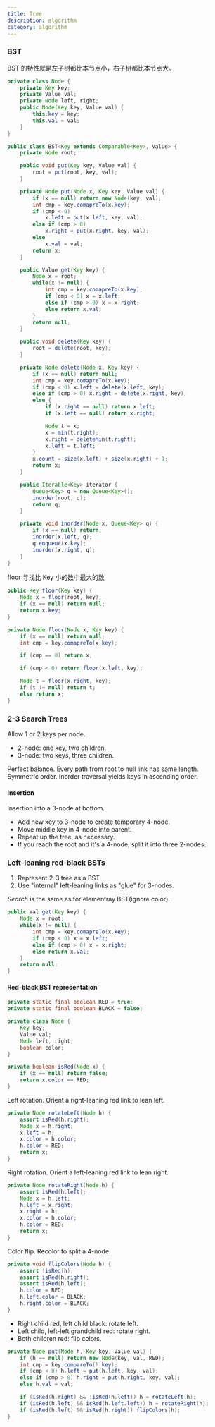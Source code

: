 ```yaml
---
title: Tree
description: algorithm
category: algorithm
---
```


### BST

BST 的特性就是左子树都比本节点小，右子树都比本节点大。

<!-- excerpt -->

```java
private class Node {
    private Key key;
    private Value val;
    private Node left, right;
    public Node(Key key, Value val) {
        this.key = key;
        this.val = val;
    }
}
```

```java
public class BST<Key extends Comparable<Key>, Value> {
    private Node root;

    public void put(Key key, Value val) {
        root = put(root, key, val);
    }

    private Node put(Node x, Key key, Value val) {
        if (x == null) return new Node(key, val);
        int cmp = key.comapreTo(x.key);
        if (cmp < 0) 
            x.left = put(x.left, key, val);
        else if (cmp > 0)
            x.right = put(x.right, key, val);
        else
            x.val = val;
        return x;
    }

    public Value get(Key key) {
        Node x = root;
        while(x != null) {
            int cmp = key.comapreTo(x.key);
            if (cmp < 0) x = x.left;
            else if (cmp > 0) x = x.right;
            else return x.val;
        }
        return null;
    }

    public void delete(Key key) {
        root = delete(root, key);
    }

    private Node delete(Node x, Key key) {
        if (x == null) return null;
        int cmp = key.comapreTo(x.key);
        if (cmp < 0) x.left = delete(x.left, key);
        else if (cmp > 0) x.right = delete(x.right, key);
        else {
            if (x.right == null) return x.left;
            if (x.left == null) return x.right;

            Node t = x;
            x = min(t.right);
            x.right = deleteMin(t.right);
            x.left = t.left;
        }
        x.count = size(x.left) + size(x.right) + 1;
        return x;
    }

    public Iterable<Key> iterator {
        Queue<Key> q = new Queue<Key>();
        inorder(root, q);
        return q;
    }

    private void inorder(Node x, Queue<Key> q) {
        if (x == null) return;
        inorder(x.left, q);
        q.enqueue(x.key);
        inorder(x.right, q);
    }
}
```

floor 寻找比 Key 小的数中最大的数

```java
public Key floor(Key key) {
    Node x = floor(root, key);
    if (x == null) return null;
    return x.key;
}

private Node floor(Node x, Key key) {
    if (x == null) return null;
    int cmp = key.comapreTo(x.key);

    if (cmp == 0) return x;

    if (cmp < 0) return floor(x.left, key);

    Node t = floor(x.right, key);
    if (t != null) return t;
    else return x;
}


```

### 2-3 Search Trees

Allow 1 or 2 keys per node.
+ 2-node: one key, two children.
+ 3-node: two keys, three children.

Perfect balance. Every path from root to null link has same length.
Symmetric order. Inorder traversal yields keys in ascending order.

#### Insertion

Insertion into a 3-node at bottom.
+ Add new key to 3-node to create temporary 4-node.
+ Move middle key in 4-node into parent.
+ Repeat up the tree, as necessary.
+ If you reach the root and it's a 4-node, split it into three 2-nodes.

### Left-leaning red-black BSTs

1. Represent 2-3 tree as a BST.
2. Use "internal" left-leaning links as "glue" for 3-nodes.

*Search* is the same as for elementray BST(ignore color).

```java
public Val get(Key key) {
    Node x = root;
    while(x != null) {
        int cmp = key.comapreTo(x.key);
        if (cmp < 0) x = x.left;
        else if (cmp > 0) x = x.right;
        else return x.val;
    }
    return null;
}
```

#### Red-black BST representation

```java
private static final boolean RED = true;
private static final boolean BLACK = false;

private class Node {
    Key key;
    Value val;
    Node left, right;
    boolean color;
}

private boolean isRed(Node x) {
    if (x == null) return false;
    return x.color == RED;
}
```

Left rotation. Orient a right-leaning red link to lean left.

```java
private Node rotateLeft(Node h) {
    assert isRed(h.right);
    Node x = h.right;
    x.left = h;
    x.color = h.color;
    h.color = RED;
    return x;
}
```

Right rotation. Orient a left-leaning red link to lean right.

```java
private Node rotateRight(Node h) {
    assert isRed(h.left);
    Node x = h.left;
    h.left = x.right;
    x.right = h;
    x.color = h.color;
    h.color = RED;
    return x;
}
```

Color flip. Recolor to split a 4-node.

```java
private void flipColors(Node h) {
    assert !isRed(h);
    assert isRed(h.right);
    assert isRed(h.left);
    h.color = RED;
    h.left.color = BLACK;
    h.right.color = BLACK;
}
```

+ Right child red, left child black: rotate left.
+ Left child, left-left grandchild red: rotate right.
+ Both children red: flip colors.

```java
private Node put(Node h, Key key, Value val) {
    if (h == null) return new Node(key, val, RED);
    int cmp = key.compareTo(h.key);
    if (cmp < 0) h.left = put(h.left, key, val);
    else if (cmp > 0) h.right = put(h.right, key, val);
    else h.val = val;

    if (isRed(h.right) && !isRed(h.left)) h = rotateLeft(h);
    if (isRed(h.left) && isRed(h.left.left)) h = rotateRight(h);
    if (isRed(h.left) && isRed(h.right)) flipColors(h);
}
```
